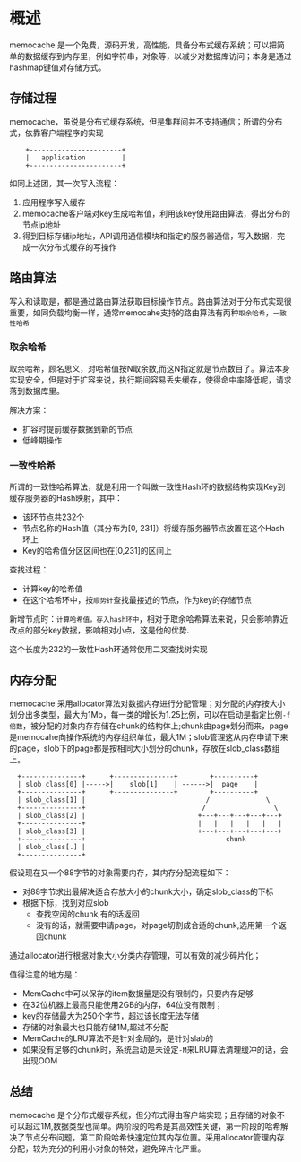 # 概述
memocache 是一个免费，源码开发，高性能，具备分布式缓存系统；可以把简单的数据缓存到内存里，例如字符串，对象等，以减少对数据库访问；本身是通过hashmap键值对存储方式。
## 存储过程
memocache，虽说是分布式缓存系统，但是集群间并不支持通信；所谓的分布式，依靠客户端程序的实现
```
    +-----------------------+
    |   application         |
    +-----------------------+

```
如同上述团，其一次写入流程：
1. 应用程序写入缓存
2. memocache客户端对key生成哈希值，利用该key使用路由算法，得出分布的节点ip地址
3. 得到目标存储ip地址，API调用通信模块和指定的服务器通信，写入数据，完成一次分布式缓存的写操作


## 路由算法
写入和读取是，都是通过路由算法获取目标操作节点。路由算法对于分布式实现很重要，如同负载均衡一样，通常memocahe支持的路由算法有两种`取余哈希`，`一致性哈希`
### 取余哈希
取余哈希，顾名思义，对哈希值按N取余数,而这N指定就是节点数目了。算法本身实现安全，但是对于扩容来说，执行期间容易丢失缓存，使得命中率降低呢，请求落到数据库里。

解决方案：
- 扩容时提前缓存数据到新的节点
- 低峰期操作

### 一致性哈希
所谓的一致性哈希算法，就是利用一个叫做一致性Hash环的数据结构实现Key到缓存服务器的Hash映射，其中：
- 该环节点共232个
- 节点名称的Hash值（其分布为[0, 231]）将缓存服务器节点放置在这个Hash环上
- Key的哈希值分区区间也在[0,231]的区间上

查找过程：
- 计算key的哈希值
- 在这个哈希环中，按`顺势针`查找最接近的节点，作为key的存储节点

新增节点时：`计算哈希值，存入hash环中`，相对于取余哈希算法来说，只会影响靠近改点的部分key数据，影响相对小点，这是他的优势.

这个长度为232的一致性Hash环通常使用二叉查找树实现
## 内存分配
memocache 采用allocator算法对数据内存进行分配管理；对分配的内存按大小划分出多类型，最大为1Mb，每一类的增长为1.25比例，可以在启动是指定比例`-f 倍数`，被分配的对象内存存储在chunk的结构体上;chunk由page划分而来，page是memocahe向操作系统的内存组织单位，最大1M；slob管理这从内存申请下来的page，slob下的page都是按相同大小划分的chunk，存放在slob_class数组上。
```
  +---------------+      +---------------+        +----------+
  | slob_class[0] |----->|    slob[1]    | ------>|  page    |
  +---------------+      +---------------+        +----------+
  | slob_class[1] |                              /              \
  +---------------+                             /                 \
  | slob_class[2] |                            +---+---+---+---+---+
  +---------------+                            |   |   |   |   |   |
  | slob_class[3] |                            +---+---+---+---+---+
  +---------------+                                   chunk
  | slob_class[.] |
  +---------------+
```
假设现在又一个88字节的对象需要内存，其内存分配流程如下：
- 对88字节求出最解决适合存放大小的chunk大小，确定slob_class的下标
- 根据下标，找到对应slob
  - 查找空闲的chunk,有的话返回
  - 没有的话，就需要申请page，对page切割成合适的chunk,选用第一个返回chunk

通过allocator进行根据对象大小分类内存管理，可以有效的减少碎片化；

值得注意的地方是：
- MemCache中可以保存的item数据量是没有限制的，只要内存足够
- 在32位机器上最高只能使用2GB的内存，64位没有限制；
- key的存储最大为250个字节，超过该长度无法存储
- 存储的对象最大也只能存储1M,超过不分配
- MemCache的LRU算法不是针对全局的，是针对slab的
- 如果没有足够的chunk时，系统启动是未设定`-M`来LRU算法清理缓冲的话，会出现OOM

## 总结
memocache 是个分布式缓存系统，但分布式得由客户端实现；且存储的对象不可以超过1M,数据类型也简单。两阶段的哈希是其高效性关键，第一阶段的哈希解决了节点分布问题，第二阶段哈希快速定位其内存位置。采用allocator管理内存分配，较为充分的利用小对象的特效，避免碎片化严重。